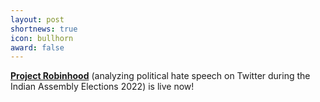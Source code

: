 ```yaml
---
layout: post
shortnews: true
icon: bullhorn
award: false
---
```


<a href="http://robinwatch.github.io/"><b>Project Robinhood</b></a> (analyzing political hate speech on Twitter during the Indian Assembly Elections 2022) is live now! 